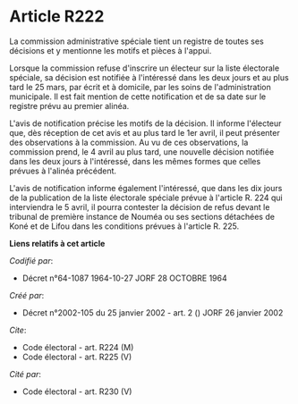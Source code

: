 # Article R222

La commission administrative spéciale tient un registre de toutes ses décisions et y mentionne les motifs et pièces à
l'appui.

Lorsque la commission refuse d'inscrire un électeur sur la liste électorale spéciale, sa décision est notifiée à l'intéressé
dans les deux jours et au plus tard le 25 mars, par écrit et à domicile, par les soins de l'administration municipale. Il est
fait mention de cette notification et de sa date sur le registre prévu au premier alinéa.

L'avis de notification précise les motifs de la décision. Il informe l'électeur que, dès réception de cet avis et au plus
tard le 1er avril, il peut présenter des observations à la commission. Au vu de ces observations, la commission prend, le 4
avril au plus tard, une nouvelle décision notifiée dans les deux jours à l'intéressé, dans les mêmes formes que celles
prévues à l'alinéa précédent.

L'avis de notification informe également l'intéressé, que dans les dix jours de la publication de la liste électorale
spéciale prévue à l'article R. 224 qui interviendra le 5 avril, il pourra contester la décision de refus devant le tribunal
de première instance de Nouméa ou ses sections détachées de Koné et de Lifou dans les conditions prévues à l'article R. 225.

**Liens relatifs à cet article**

_Codifié par_:

  - Décret n°64-1087 1964-10-27 JORF 28 OCTOBRE 1964

_Créé par_:

  - Décret n°2002-105 du 25 janvier 2002 - art. 2 () JORF 26 janvier 2002

_Cite_:

  - Code électoral - art. R224 (M)
  - Code électoral - art. R225 (V)

_Cité par_:

  - Code électoral - art. R230 (V)

